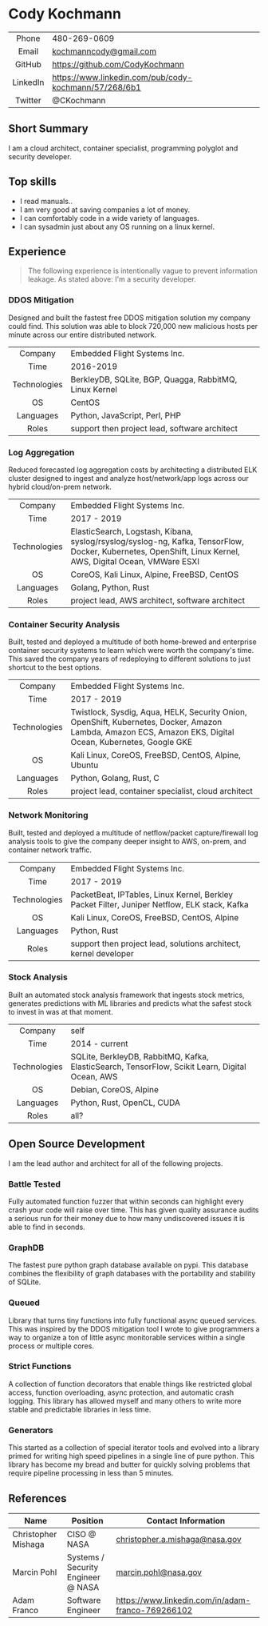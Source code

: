 # Cody Kochmann

|||
|:--:|--|
|Phone | 480-269-0609 |
|Email | kochmanncody@gmail.com |
|GitHub | https://github.com/CodyKochmann |
|LinkedIn | https://www.linkedin.com/pub/cody-kochmann/57/268/6b1 |
|Twitter | @CKochmann |

## Short Summary

I am a cloud architect, container specialist, programming polyglot and security developer.

## Top skills

- I read manuals..
- I am very good at saving companies a lot of money.
- I can comfortably code in a wide variety of languages.
- I can sysadmin just about any OS running on a linux kernel.

## Experience

> The following experience is intentionally vague to prevent information leakage. As stated above: I'm a security developer.

### DDOS Mitigation

Designed and built the fastest free DDOS mitigation solution my company could find. This solution was able to block 720,000 new malicious hosts per minute across our entire distributed network.

|||
|:--:|--|
| Company | Embedded Flight Systems Inc. |
| Time | 2016-2019 |
| Technologies | BerkleyDB, SQLite, BGP, Quagga, RabbitMQ, Linux Kernel |
| OS | CentOS |
| Languages | Python, JavaScript, Perl, PHP |
| Roles | support then project lead, software architect |

### Log Aggregation

Reduced forecasted log aggregation costs by architecting a distributed ELK cluster designed to ingest and analyze host/network/app logs across our hybrid cloud/on-prem network.

|||
|:--:|--|
| Company | Embedded Flight Systems Inc. |
| Time | 2017 - 2019 |
| Technologies | ElasticSearch, Logstash, Kibana, syslog/rsyslog/syslog-ng, Kafka, TensorFlow, Docker, Kubernetes, OpenShift, Linux Kernel, AWS, Digital Ocean, VMWare ESXI |
| OS | CoreOS, Kali Linux, Alpine, FreeBSD, CentOS |
| Languages | Golang, Python, Rust |
| Roles | project lead, AWS architect, software architect |

### Container Security Analysis

Built, tested and deployed a multitude of both home-brewed and enterprise container security systems to learn which were worth the company's time. This saved the company years of redeploying to different solutions to just shortcut to the best options.

|||
|:--:|--|
| Company | Embedded Flight Systems Inc. |
| Time | 2017 - 2019 |
| Technologies | Twistlock, Sysdig, Aqua, HELK, Security Onion, OpenShift, Kubernetes, Docker, Amazon Lambda, Amazon ECS, Amazon EKS, Digital Ocean, Kubernetes, Google GKE |
| OS | Kali Linux, CoreOS, FreeBSD, CentOS, Alpine, Ubuntu |
| Languages | Python, Golang, Rust, C |
| Roles | project lead, container specialist, cloud architect |

### Network Monitoring

Built, tested and deployed a multitude of netflow/packet capture/firewall log analysis tools to give the company deeper insight to AWS, on-prem, and container network traffic.

|||
|:--:|--|
| Company | Embedded Flight Systems Inc. |
| Time | 2017 - 2019 |
| Technologies | PacketBeat, IPTables, Linux Kernel, Berkley Packet Filter, Juniper Netflow, ELK stack, Kafka |
| OS | Kali Linux, CoreOS, FreeBSD, CentOS, Alpine |
| Languages | Python, Rust |
| Roles | support then project lead, solutions architect, kernel developer |

### Stock Analysis

Built an automated stock analysis framework that ingests stock metrics, generates predictions with ML libraries and predicts what the safest stock to invest in was at that moment.

|||
|:--:|--|
| Company | self |
| Time | 2014 - current |
| Technologies | SQLite, BerkleyDB, RabbitMQ, Kafka, ElasticSearch, TensorFlow, Scikit Learn, Digital Ocean, AWS |
| OS | Debian, CoreOS, Alpine |
| Languages | Python, Rust, OpenCL, CUDA |
| Roles | all? |

## Open Source Development

I am the lead author and architect for all of the following projects.

### Battle Tested

Fully automated function fuzzer that within seconds can highlight every crash your code will raise over time. This has given quality assurance audits a serious run for their money due to how many undiscovered issues it is able to find in seconds.

### GraphDB

The fastest pure python graph database available on pypi. This database combines the flexibility of graph databases with the portability and stability of SQLite.

### Queued

Library that turns tiny functions into fully functional async queued services. This was inspired by the DDOS mitigation tool I wrote to give programmers a way to organize a ton of little async monitorable services within a single process or multiple cores.

### Strict Functions

A collection of function decorators that enable things like restricted global access, function overloading, async protection, and automatic crash logging. This library has allowed myself and many others to write more stable and predictable libraries in less time.

### Generators

This started as a collection of special iterator tools and evolved into a library primed for writing high speed pipelines in a single line of pure python. This library has become my bread and butter for quickly solving problems that require pipeline processing in less than 5 minutes.


## References

| Name | Position | Contact Information |
|---|---|---|
| Christopher Mishaga | CISO @ NASA | christopher.a.mishaga@nasa.gov |
| Marcin Pohl | Systems / Security Engineer @ NASA | marcin.pohl@nasa.gov |
| Adam Franco | Software Engineer | https://www.linkedin.com/in/adam-franco-769266102 |
